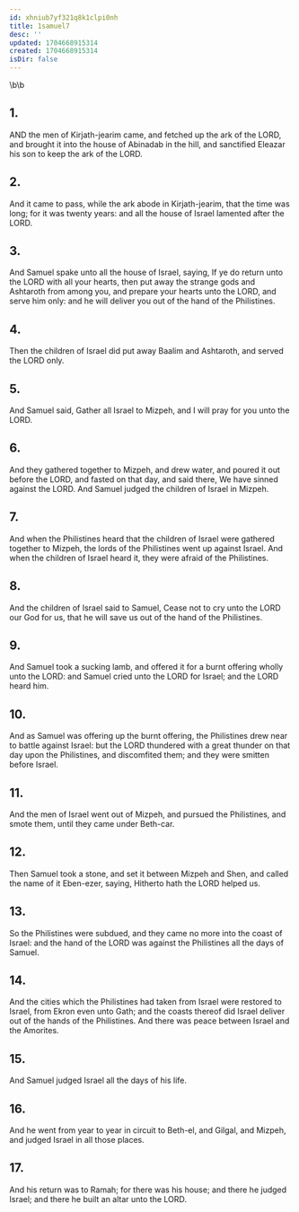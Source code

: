 ```yaml
---
id: xhniub7yf321q8k1clpi0nh
title: 1samuel7
desc: ''
updated: 1704668915314
created: 1704668915314
isDir: false
---
```

\b\b
## 1.
AND the men of Kirjath-jearim came, and fetched up the ark of the LORD, and brought it into the house of Abinadab in the hill, and sanctified Eleazar his son to keep the ark of the LORD.
## 2.
And it came to pass, while the ark abode in Kirjath-jearim, that the time was long; for it was twenty years: and all the house of Israel lamented after the LORD.
## 3.
And Samuel spake unto all the house of Israel, saying, If ye do return unto the LORD with all your hearts, then put away the strange gods and Ashtaroth from among you, and prepare your hearts unto the LORD, and serve him only: and he will deliver you out of the hand of the Philistines.
## 4.
Then the children of Israel did put away Baalim and Ashtaroth, and served the LORD only.
## 5.
And Samuel said, Gather all Israel to Mizpeh, and I will pray for you unto the LORD.
## 6.
And they gathered together to Mizpeh, and drew water, and poured it out before the LORD, and fasted on that day, and said there, We have sinned against the LORD.  And Samuel judged the children of Israel in Mizpeh.
## 7.
And when the Philistines heard that the children of Israel were gathered together to Mizpeh, the lords of the Philistines went up against Israel.  And when the children of Israel heard it, they were afraid of the Philistines.
## 8.
And the children of Israel said to Samuel, Cease not to cry unto the LORD our God for us, that he will save us out of the hand of the Philistines.
## 9.
And Samuel took a sucking lamb, and offered it for a burnt offering wholly unto the LORD: and Samuel cried unto the LORD for Israel; and the LORD heard him.
## 10.
And as Samuel was offering up the burnt offering, the Philistines drew near to battle against Israel: but the LORD thundered with a great thunder on that day upon the Philistines, and discomfited them; and they were smitten before Israel.
## 11.
And the men of Israel went out of Mizpeh, and pursued the Philistines, and smote them, until they came under Beth-car.
## 12.
Then Samuel took a stone, and set it between Mizpeh and Shen, and called the name of it Eben-ezer, saying, Hitherto hath the LORD helped us.
## 13.
So the Philistines were subdued, and they came no more into the coast of Israel: and the hand of the LORD was against the Philistines all the days of Samuel.
## 14.
And the cities which the Philistines had taken from Israel were restored to Israel, from Ekron even unto Gath; and the coasts thereof did Israel deliver out of the hands of the Philistines.  And there was peace between Israel and the Amorites.
## 15.
And Samuel judged Israel all the days of his life.
## 16.
And he went from year to year in circuit to Beth-el, and Gilgal, and Mizpeh, and judged Israel in all those places.
## 17.
And his return was to Ramah; for there was his house; and there he judged Israel; and there he built an altar unto the LORD.
